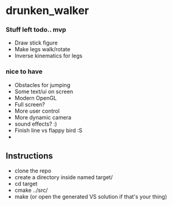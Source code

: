 # drunken_walker

### Stuff left todo.. mvp

* Draw stick figure
* Make legs walk/rotate
* Inverse kinematics for legs


### nice to have
 * Obstacles for jumping
 * Some text/ui on screen
 * Modern OpenGL
 * Full screen?
 * More user control
 * More dynamic camera
 * sound effects? :)
 * Finish line vs flappy bird :S
 * 

## Instructions

* clone the repo
* create a directory inside named target/ 
* cd target
* cmake ../src/
* make (or open the generated VS solution if that's your thing)
